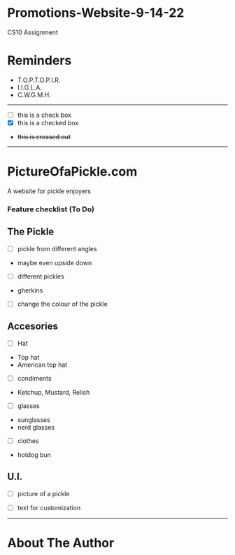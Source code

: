 # Promotions-Website-9-14-22
CS10 Assignment

# Reminders
- T.O.P.T.O.P.I.R.
- I.I.G.L.A.
- C.W.G.M.H.
---

- [ ] this is a check box
- [x] this is a checked box
- <del> this is crossed out </del>

---

# PictureOfaPickle.com
A website for pickle enjoyers

### Feature checklist (To Do)

## The Pickle
- [ ] pickle from different angles
 - maybe even upside down

- [ ] different pickles
 - gherkins

- [ ] change the colour of the pickle

## Accesories

- [ ] Hat
 - Top hat
 - American top hat

- [ ] condiments
 - Ketchup, Mustard, Relish

- [ ] glasses
 - sunglasses
 - nerd glasses

- [ ] clothes
 - hotdog bun
 ## U.I.
- [ ] picture of a pickle

- [ ] text for customization
---

# About The Author
